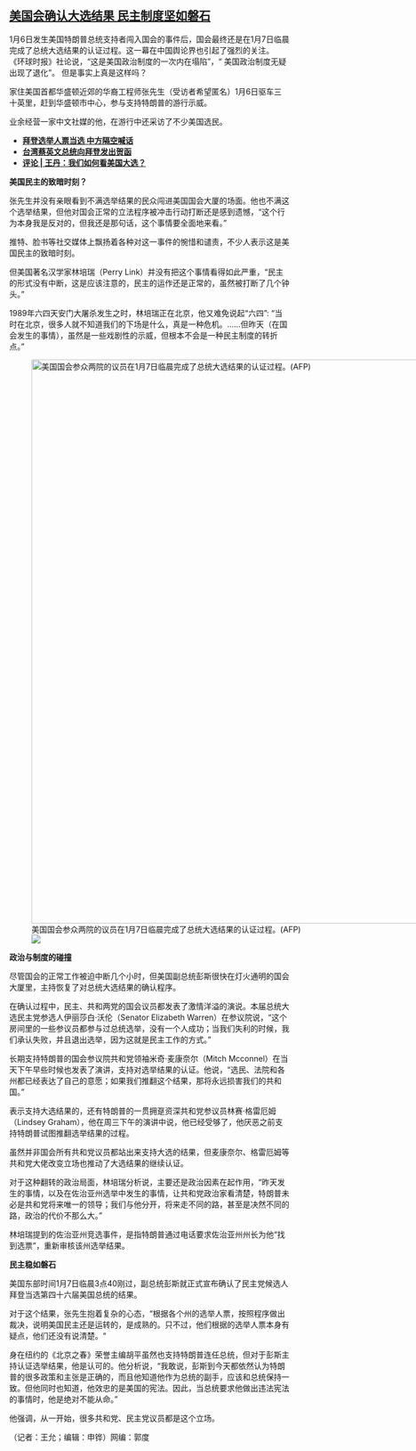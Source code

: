 <!--1610050800000-->
[美国会确认大选结果   民主制度坚如磐石](https://www.rfa.org/mandarin/yataibaodao/zhengzhi/wy-01072021150348.html)
------

<p>1月6日发生美国特朗普总统支持者闯入国会的事件后，国会最终还是在1月7日临晨完成了总统大选结果的认证过程。这一幕在中国舆论界也引起了强烈的关注。 《环球时报》社论说，“这是美国政治制度的一次内在塌陷”，“ 美国政治制度无疑出现了退化”。 但是事实上真是这样吗？</p><p>家住美国首都华盛顿近郊的华裔工程师张先生（受访者希望匿名）1月6日驱车三十英里，赶到华盛顿市中心，参与支持特朗普的游行示威。</p><p>业余经营一家中文社媒的他，在游行中还采访了不少美国选民。</p><p></p><ul><li><strong><a href="https://www.rfa.org/mandarin/Xinwen/1-12152020093551.html">拜登选举人票当选 中方隔空喊话</a></strong></li><li><strong><a href="https://www.rfa.org/mandarin/Xinwen/wul1215d-12152020045250.html">台湾蔡英文总统向拜登发出贺函</a></strong></li><li><a href="https://www.rfa.org/mandarin/pinglun/wangdan/wd-12102020110140.html"><strong>评论 | 王丹：我们如何看美国大选？</strong></a></li></ul><p></p><p><strong>美国民主的致暗时刻？</strong></p><p>张先生并没有亲眼看到不满选举结果的民众闯进美国国会大厦的场面。他也不满这个选举结果，但他对国会正常的立法程序被冲击行动打断还是感到遗憾，“这个行为本身我是反对的，但我还是那句话，这个事情要全面地来看。”</p><p>推特、脸书等社交媒体上飘扬着各种对这一事件的惋惜和谴责，不少人表示这是美国民主的致暗时刻。</p><p>但美国著名汉学家林培瑞（Perry Link）并没有把这个事情看得如此严重，“民主的形式没有中断，这是应该注意的，民主的运作还是正常的，虽然被打断了几个钟头。”</p><p>1989年六四天安门大屠杀发生之时，林培瑞正在北京，他又难免说起“六四”: “当时在北京，很多人就不知道我们的下场是什么，真是一种危机。……但昨天（在国会发生的事情），虽然是一些戏剧性的示威，但根本不会是一种民主制度的转折点。”</p><p></p><p><figure class="image-richtext image-inline captioned" style="width:1800px;"><img alt="美国国会参众两院的议员在1月7日临晨完成了总统大选结果的认证过程。(AFP)" height="1013" src="https://www.rfa.org/mandarin/yataibaodao/zhengzhi/wy-01072021150348.html/000_8yb7bu.jpg/@@images/deab4fe6-4c6c-4e79-a2cc-80fb7bef7c9f.jpeg" title="2" width="1800"/><figcaption class="image-caption">美国国会参众两院的议员在1月7日临晨完成了总统大选结果的认证过程。(AFP)</figcaption><small></small><div id="zoomattribute"><a data-caption="美国国会参众两院的议员在1月7日临晨完成了总统大选结果的认证过程。(AFP)" data-fancybox="" href="https://www.rfa.org/mandarin/yataibaodao/zhengzhi/wy-01072021150348.html/000_8yb7bu.jpg" id="single_image" title="美国国会参众两院的议员在1月7日临晨完成了总统大选结果的认证过程。(AFP)"><img src="/++plone++rfa-resources/img/icon-zoom.png"/></a></div></figure></p><p><strong>政治与制度的碰撞</strong></p><p>尽管国会的正常工作被迫中断几个小时，但美国副总统彭斯很快在灯火通明的国会大厦里，主持恢复了对总统大选结果的确认程序。</p><p>在确认过程中，民主、共和两党的国会议员都发表了激情洋溢的演说。本届总统大选民主党参选人伊丽莎白·沃伦（Senator Elizabeth Warren）在参议院说，“这个房间里的一些参议员都参与过总统选举，没有一个人成功；当我们失利的时候，我们承认失败，并且退出选举，因为这就是民主工作的方式。”</p><p>长期支持特朗普的国会参议院共和党领袖米奇·麦康奈尔（Mitch Mcconnel）在当天下午早些时候也发表了演讲，支持对选举结果的认证。他说，“选民、法院和各州都已经表达了自己的意愿；如果我们推翻这个结果，那将永远损害我们的共和国。”</p><p>表示支持大选结果的，还有特朗普的一贯拥趸资深共和党参议员林赛·格雷厄姆（Lindsey Graham），他在周三下午的演讲中说，他已经受够了，他厌恶之前支持特朗普试图推翻选举结果的过程。</p><p>虽然并非国会所有共和党议员都站出来支持大选的结果，但麦康奈尔、格雷厄姆等共和党大佬改变立场也推动了大选结果的继续认证。</p><p>对于这种翻转的政治局面，林培瑞分析说，主要还是政治因素在起作用，“昨天发生的事情，以及在佐治亚州选举中发生的事情，让共和党政治家看清楚，特朗普未必是共和党将来唯一的领导；我们与他分开，将来走不同的路，甚至是决然不同的路，政治的代价不那么大。”</p><p>林培瑞提到的佐治亚州竞选事件，是指特朗普通过电话要求佐治亚州州长为他“找到选票”，重新审核该州选举结果。</p><p><strong>民主稳如磐石</strong></p><p>美国东部时间1月7日临晨3点40刚过，副总统彭斯就正式宣布确认了民主党候选人拜登当选第四十六届美国总统的结果。</p><p>对于这个结果，张先生抱着复杂的心态，“根据各个州的选举人票，按照程序做出裁决，说明美国民主还是运转的，是成熟的。只不过，他们根据的选举人票本身有疑点，他们还没有说清楚。“</p><p>身在纽约的《北京之春》荣誉主编胡平虽然也支持特朗普连任总统，但对于彭斯主持认证选举结果，他是认可的。他分析说，“我敢说，彭斯到今天都依然认为特朗普的很多政策和主张是正确的，而且他知道他作为总统的副手，应该和总统保持一致。但他同时也知道，他效忠的是美国的宪法。因此，当总统要求他做出违法宪法的事情时，他是绝对不能从命。”</p><p>他强调，从一开始，很多共和党、民主党议员都是这个立场。</p><p>（记者：王允；编辑：申铧）网编：郭度</p><p></p><p></p><p></p>
